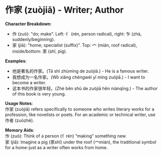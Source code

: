 # **作家 (zuòjiā) - Writer; Author**

**Character Breakdown**:  
- 作 (zuò): "do; make". Left: 亻 (rén, person radical), right: 乍 (zhà, suddenly/beginning).  
- 家 (jiā): "home; specialist (suffix)". Top: 宀 (mián, roof radical), inside/bottom: 豕 (shǐ, pig).

**Examples**:  
- 他是著名的作家。(Tā shì zhùmíng de zuòjiā.) - He is a famous writer.  
- 我想成为一名作家。(Wǒ xiǎng chéngwéi yī míng zuòjiā.) - I want to become a writer.  
- 这本书的作家很年轻。(Zhè běn shū de zuòjiā hěn niánqīng.) - The author of this book is very young.

**Usage Notes**:  
作家 (zuòjiā) refers specifically to someone who writes literary works for a profession, like novelists or poets. For an academic or technical writer, use 作者 (zuòzhě).

**Memory Aids**:  
作 (zuò): Think of a person (亻rén) “making” something new.  
家 (jiā): Imagine a pig (豕shǐ) under the roof (宀mián), the traditional symbol for a home-just as a writer often works from home.